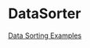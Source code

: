 # DataSorter

[Data Sorting Examples](https://raw.githubusercontent.com/Jesse34/DataSorter/master/DataSortingExamples.png)
